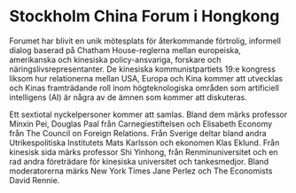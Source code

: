 # Stockholm China Forum i Hongkong

Forumet har blivit en unik mötesplats för återkommande förtrolig, informell dialog baserad på Chatham House\-reglerna mellan europeiska, amerikanska och kinesiska policy\-ansvariga, forskare och näringslivsrepresentanter. De kinesiska kommunistpartiets 19:e kongress liksom hur relationerna mellan USA, Europa och Kina kommer att utvecklas och Kinas framträdande roll inom högteknologiska områden som artificiell intelligens (AI) är några av de ämnen som kommer att diskuteras.

Ett sextiotal nyckelpersoner kommer att samlas. Bland dem märks professor Minxin Pei, Douglas Paal från Carnegiestiftelsen och Elisabeth Economy från The Council on Foreign Relations. Från Sverige deltar bland andra Utrikespolitiska Institutets Mats Karlsson och ekonomen Klas Eklund. Från kinesisk sida märks professor Shi Yinhong, från Renminuniversitet och en rad andra företrädare för kinesiska universitet och tankesmedjor. Bland moderatorerna märks New York Times Jane Perlez och The Economists David Rennie.
